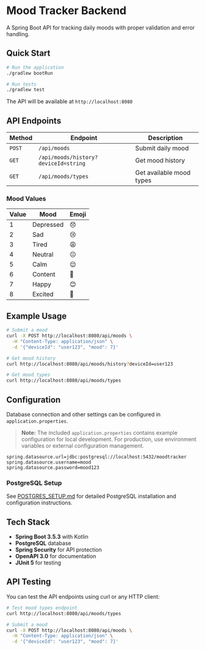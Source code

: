 # Mood Tracker Backend

A Spring Boot API for tracking daily moods with proper validation and error handling.

## Quick Start

```bash
# Run the application
./gradlew bootRun

# Run tests
./gradlew test
```

The API will be available at `http://localhost:8080`

## API Endpoints

| Method | Endpoint | Description |
|--------|----------|-------------|
| `POST` | `/api/moods` | Submit daily mood |
| `GET` | `/api/moods/history?deviceId=string` | Get mood history |
| `GET` | `/api/moods/types` | Get available mood types |

### Mood Values

| Value | Mood | Emoji |
|-------|------|-------|
| 1 | Depressed | 😞 |
| 2 | Sad | 😢 |
| 3 | Tired | 😩 |
| 4 | Neutral | 😐 |
| 5 | Calm | 😌 |
| 6 | Content | 🙂 |
| 7 | Happy | 😊 |
| 8 | Excited | 🤩 |

## Example Usage

```bash
# Submit a mood
curl -X POST http://localhost:8080/api/moods \
  -H "Content-Type: application/json" \
  -d '{"deviceId": "user123", "mood": 7}'

# Get mood history
curl http://localhost:8080/api/moods/history?deviceId=user123

# Get mood types
curl http://localhost:8080/api/moods/types
```

## Configuration

Database connection and other settings can be configured in `application.properties`. 

> **Note:** The included `application.properties` contains example configuration for local development. For production, use environment variables or external configuration management.

```properties
spring.datasource.url=jdbc:postgresql://localhost:5432/moodtracker
spring.datasource.username=mood
spring.datasource.password=mood123
```

### PostgreSQL Setup

See [POSTGRES_SETUP.md](POSTGRES_SETUP.md) for detailed PostgreSQL installation and configuration instructions.

## Tech Stack

- **Spring Boot 3.5.3** with Kotlin
- **PostgreSQL** database
- **Spring Security** for API protection
- **OpenAPI 3.0** for documentation
- **JUnit 5** for testing

## API Testing

You can test the API endpoints using curl or any HTTP client:

```bash
# Test mood types endpoint
curl http://localhost:8080/api/moods/types

# Submit a mood
curl -X POST http://localhost:8080/api/moods \
  -H "Content-Type: application/json" \
  -d '{"deviceId": "user123", "mood": 7}'
``` 
